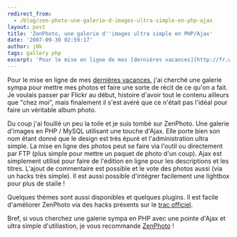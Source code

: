```yaml
---
redirect_from:
  - /blog/zen-photo-une-galerie-d-images-ultra-simple-en-php-ajax
layout: post
title: 'ZenPhoto, une galerie d''images ultra simple en PHP/Ajax'
date: '2007-09-30 02:59:17'
author: j0k
tags: gallery php
excerpt: 'Pour le mise en ligne de mes [dernières vacances](http://fr.wikipedia.org/wiki/%C3%8Eles_Canaries), j''ai cherché une galerie sympa pour mettre mes photos et faire une sorte de récit de ce qu''on a fait.   Je voulais passer par Flickr au début, histoire d''avoir tout le contenu ailleurs que "chez moi", mais finalement il s''est avéré que ce n''était pas      ...'
---
```


Pour le mise en ligne de mes [dernières vacances](http://fr.wikipedia.org/wiki/%C3%8Eles_Canaries), j'ai cherché une galerie sympa pour mettre mes photos et faire une sorte de récit de ce qu'on a fait.   Je voulais passer par Flickr au début, histoire d'avoir tout le contenu ailleurs que "chez moi", mais finalement il s'est avéré que ce n'était pas l'idéal pour faire un véritable album photo.

Du coup j'ai fouillé un peu la toile et je suis tombé sur ZenPhoto. Une galerie d'images en PHP / MySQL utilisant une touche d'Ajax. Elle porte bien son nom étant donné que le design est très épuré et l'administration ultra simple. La mise en ligne des photos peut se faire via l'outil ou directement par FTP (plus simple pour mettre un paquet de photo d'un coup).   Ajax est simplement utilisé pour faire de l'édition en ligne pour les descriptions et les titres. L'ajout de commentaire est possible et le vote des photos aussi (via un hacks très simple). Il est aussi possible d'intégrer facilement une lightbox pour plus de staïle !

Quelques thèmes sont aussi disponibles et quelques plugins. Il est facile d'améliorer ZenPhoto via des hacks présents sur le [trac officiel](http://www.zenphoto.org/trac/wiki).

Bref, si vous cherchez une galerie sympa en PHP avec une pointe d'Ajax et ultra simple d'utiliastion, je vous recommande [ZenPhoto](http://www.zenphoto.org/) !

